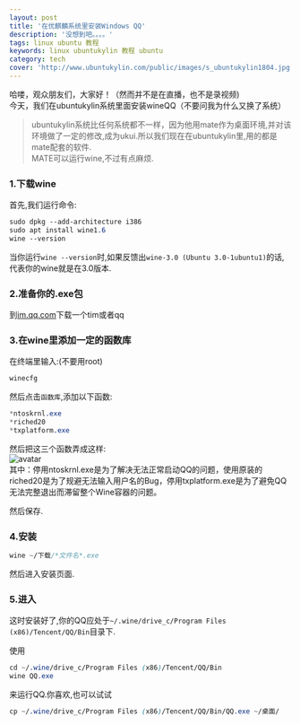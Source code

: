 ```yaml
---
layout: post
title: '在优麒麟系统里安装Windows QQ'
description: '没想到吧。。。。'
tags: linux ubuntu 教程
keywords: linux ubuntukylin 教程 ubuntu
category: tech
cover: 'http://www.ubuntukylin.com/public/images/s_ubuntukylin1804.jpg'
---
```

哈喽，观众朋友们，大家好！（然而并不是在直播，也不是录视频)  
今天，我们在ubuntukylin系统里面安装wineQQ（不要问我为什么又换了系统）  
> ubuntukylin系统比任何系统都不一样，因为他用mate作为桌面环境,并对该环境做了一定的修改,成为ukui.所以我们现在在ubuntukylin里,用的都是mate配套的软件.  
MATE可以运行wine,不过有点麻烦.
### 1.下载wine
首先,我们运行命令:
```css
sudo dpkg --add-architecture i386
sudo apt install wine1.6
wine --version
```
当你运行`wine --version`时,如果反馈出`wine-3.0 (Ubuntu 3.0-1ubuntu1)`的话,代表你的wine就是在3.0版本.  
  
### 2.准备你的.exe包
到[im.qq.com](https://www.qq.com)下载一个tim或者qq
### 3.在wine里添加一定的函数库
在终端里输入:(不要用root)
```css
winecfg
```
然后点击`函数库`,添加以下函数:
```css
*ntoskrnl.exe
*riched20
*txplatform.exe
```
然后把这三个函数弄成这样:  
![avatar](https://img.ithome.com/newsuploadfiles/2017/5/20170503_130210_364.jpg)  
其中：停用ntoskrnl.exe是为了解决无法正常启动QQ的问题，使用原装的riched20是为了规避无法输入用户名的Bug，停用txplatform.exe是为了避免QQ无法完整退出而滞留整个Wine容器的问题。  
  
然后保存.
### 4.安装
```css
wine ~/下载/*文件名*.exe
```
然后进入安装页面.
### 5.进入
这时安装好了,你的QQ应处于`~/.wine/drive_c/Program Files (x86)/Tencent/QQ/Bin`目录下.  
  
使用
```css
cd ~/.wine/drive_c/Program Files (x86)/Tencent/QQ/Bin
wine QQ.exe
```
来运行QQ.你喜欢,也可以试试
```css
cp ~/.wine/drive_c/Program Files (x86)/Tencent/QQ/Bin/QQ.exe ~/桌面/
```

